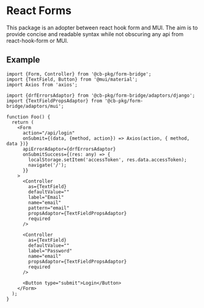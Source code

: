# React Forms
This package is an adopter between react hook form and MUI. The aim is to provide concise and
readable syntax while not obscuring any api from react-hook-form or MUI.

## Example

```tsx
import {Form, Controller} from '@cb-pkg/form-bridge';
import {TextField, Button} from '@mui/material';
import Axios from 'axios';

import {drfErrorsAdaptor} from '@cb-pkg/form-bridge/adaptors/django';
import {TextFieldPropsAdaptor} from '@cb-pkg/form-bridge/adaptors/mui';

function Foo() {
  return (
    <Form
      action="/api/login"
      onSubmit={(data, {method, action}) => Axios(action, { method, data })}
      apiErrorAdaptor={drfErrorsAdaptor}
      onSubmitSuccess={(res: any) => {
        localStorage.setItem('accessToken', res.data.accessToken);
        navigate('/');
      }}
    >
      <Controller
        as={TextField}
        defaultValue=""
        label="Email"
        name="email"
        pattern="email"
        propsAdaptor={TextFieldPropsAdaptor}
        required
      />

      <Controller
        as={TextField}
        defaultValue=""
        label="Password"
        name="email"
        propsAdaptor={TextFieldPropsAdaptor}
        required
      />
      
      <Button type="submit">Login</Button>
    </Form>
  );
}
```
